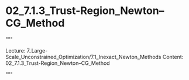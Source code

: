 # 02_7.1.3_Trust-Region_Newton–CG_Method

"""

Lecture: 7_Large-Scale_Unconstrained_Optimization/7.1_Inexact_Newton_Methods
Content: 02_7.1.3_Trust-Region_Newton–CG_Method

"""

